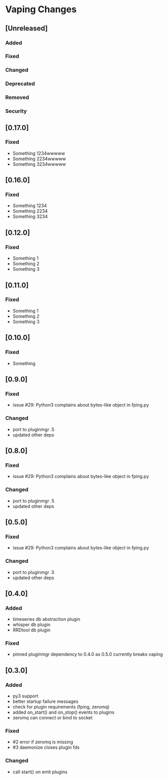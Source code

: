# Vaping Changes

## [Unreleased]
### Added
### Fixed
### Changed
### Deprecated
### Removed
### Security


## [0.17.0]
### Fixed
- Something 1234wwwww
- Something 2234wwwww
- Something 3234wwwww

## [0.16.0]
### Fixed
- Something 1234
- Something 2234
- Something 3234

## [0.12.0]
### Fixed
- Something 1
- Something 2
- Something 3

## [0.11.0]
### Fixed
- Something 1
- Something 2
- Something 3


## [0.10.0]
### Fixed
- Something

## [0.9.0]
### Fixed
- issue #29: Python3 complains about bytes-like object in fping.py

### Changed
- port to pluginmgr .5
- updated other deps

## [0.8.0]
### Fixed
- issue #29: Python3 complains about bytes-like object in fping.py

### Changed
- port to pluginmgr .5
- updated other deps

## [0.5.0]
### Fixed
- issue #29: Python3 complains about bytes-like object in fping.py

### Changed
- port to pluginmgr .5
- updated other deps

## [0.4.0]
### Added
- timeseries db abstraction plugin
- whisper db plugin
- RRDtool db plugin

### Fixed
- pinned pluginmgr dependency to 0.4.0 as 0.5.0 currently breaks vaping


## [0.3.0]
### Added
- py3 support
- better startup failure messages
- check for plugin requirements (fping, zeromq)
- added on_start() and on_stop() events to plugins
- zeromq can connect or bind to socket

### Fixed
- #2 error if zeromq is missing
- #3 daemonize closes plugin fds

### Changed
- call start() on emit plugins
